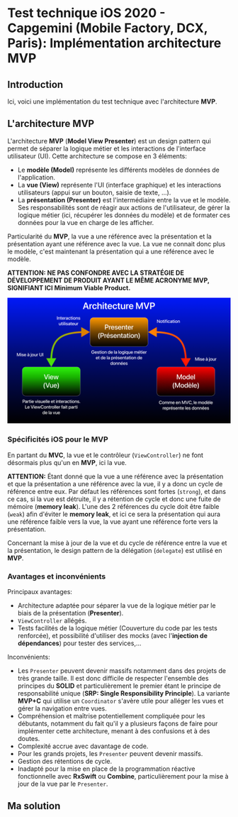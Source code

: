 # Test technique iOS 2020 - Capgemini (Mobile Factory, DCX, Paris): Implémentation architecture MVP

## Introduction

Ici, voici une implémentation du test technique avec l'architecture **MVP**.

## L'architecture MVP

L'architecture **MVP** (**Model View Presenter**) est un design pattern qui permet de séparer la logique métier et les interactions de l'interface utilisateur (UI). Cette architecture se compose en 3 éléments:
- Le **modèle (Model)** représente les différents modèles de données de l'application.
- La **vue (View)** représente l'UI (interface graphique) et les interactions utilisateurs (appui sur un bouton, saisie de texte, ...).
- La **présentation (Presenter)** est l'intermédiaire entre la vue et le modèle. Ses responsabilités sont de réagir aux actions de l'utilisateur, de gérer la logique métier (ici, récupérer les données du modèle) et de formater ces données pour la vue en charge de les afficher.

Particularité du **MVP**, la vue a une référence avec la présentation et la présentation ayant une référence avec la vue. La vue ne connait donc plus le modèle, c'est maintenant la présentation qui a une référence avec le modèle.

**ATTENTION: NE PAS CONFONDRE AVEC LA STRATÉGIE DE DÉVELOPPEMENT DE PRODUIT AYANT LE MÊME ACRONYME MVP, SIGNIFIANT ICI Minimum Viable Product.**

![Diagramme architecture MVP](MVPdiagram.png)<br>

### <a name="specificity"></a>Spécificités iOS pour le MVP

En partant du **MVC**, la vue et le contrôleur (`ViewController`) ne font désormais plus qu'un en **MVP**, ici la vue.<br>

**ATTENTION:** Étant donné que la vue a une référence avec la présentation et que la présentation a une référence avec la vue, il y a donc un cycle de référence entre eux. Par défaut les références sont fortes (`strong`), et dans ce cas, si la vue est détruite, il y a rétention de cycle et donc une fuite de mémoire (**memory leak**). L'une des 2 références du cycle doit être faible (`weak`) afin d'éviter le **memory leak**, et ici ce sera la présentation qui aura une référence faible vers la vue, la vue ayant une référence forte vers la présentation.

Concernant la mise à jour de la vue et du cycle de référence entre la vue et la présentation, le design pattern de la délégation (`delegate`) est utilisé en **MVP**.

### <a name="advantages"></a>Avantages et inconvénients

Principaux avantages:
- Architecture adaptée pour séparer la vue de la logique métier par le biais de la présentation (**Presenter**).
- `ViewController` allégés.
- Tests facilités de la logique métier (Couverture du code par les tests renforcée), et possibilité d'utiliser des mocks (avec l'**injection de dépendances**) pour tester des services,...

Inconvénients:
- Les `Presenter` peuvent devenir massifs notamment dans des projets de très grande taille. Il est donc difficile de respecter l'ensemble des principes du **SOLID** et particulièrement le premier étant le principe de responsabilité unique (**SRP: Single Responsibility Principle**). La variante **MVP+C** qui utilise un `Coordinator` s'avère utile pour alléger les vues et gérer la navigation entre vues.
- Compréhension et maîtrise potentiellement compliquée pour les débutants, notamment du fait qu'il y a plusieurs façons de faire pour implémenter cette architecture, menant à des confusions et à des doutes.
- Complexité accrue avec davantage de code.
- Pour les grands projets, les `Presenter` peuvent devenir massifs.
- Gestion des rétentions de cycle.
- Inadapté pour la mise en place de la programmation réactive fonctionnelle avec **RxSwift** ou **Combine**, particulièrement pour la mise à jour de la vue par le `Presenter`.

## Ma solution